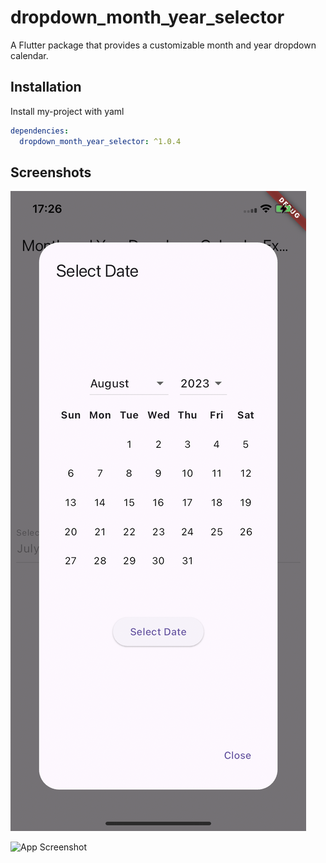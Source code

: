
# dropdown_month_year_selector

A Flutter package that provides a customizable month and year dropdown calendar.



## Installation

Install my-project with yaml 

```yaml
dependencies:
  dropdown_month_year_selector: ^1.0.4
```

## Screenshots

![App Screenshot](https://github.com/prdalai/dropdown_month_year_selector/blob/main/assets/images/example_image.PNG?raw=true)


![App Screenshot](https://github.com/prdalai/dropdown_month_year_selector/blob/main/assets/images/RPReplay_Final1723118198.gif?raw=true)

